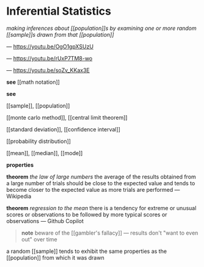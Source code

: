 # Inferential Statistics

_making inferences about [[population]]s by examining one or more random [[sample]]s drawn from that [[population]]_

&mdash; <https://youtu.be/OgO1gpXSUzU>

&mdash; <https://youtu.be/rUxP7TM8-wo>

&mdash; <https://youtu.be/soZv_KKax3E>

**see** [[math notation]]

**see**

[[sample]], [[population]]

[[monte carlo method]], [[central limit theorem]]

[[standard deviation]], [[confidence interval]]

[[probability distribution]]

[[mean]], [[median]], [[mode]]

**properties**

**theorem** _the law of large numbers_ the average of the results obtained from a large number of trials should be close to the expected value and tends to become closer to the expected value as more trials are performed &mdash; Wikipedia

**theorem** _regression to the mean_ there is a tendency for extreme or unusual scores or observations to be followed by more typical scores or observations &mdash; Github Copilot

> **note** beware of the [[gambler's fallacy]] &mdash; results don't "want to even out" over time

a random [[sample]] tends to exhibit the same properties as the [[population]] from which it was drawn
